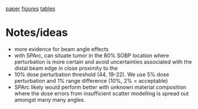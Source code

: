 [paper](https://spectrumhealth-my.sharepoint.com/:w:/r/personal/weili_zheng_corewellhealth_org/_layouts/15/Doc.aspx?sourcedoc=%7B01FBC96D-2E0B-4466-81CD-775CF69C81DE%7D&file=Implant_May10_2022.docx&action=default&mobileredirect=true)
[figures](https://spectrumhealth-my.sharepoint.com/:w:/r/personal/weili_zheng_corewellhealth_org/_layouts/15/Doc.aspx?sourcedoc=%7B7631DBD9-B153-4031-89EF-1C44CB011A99%7D&file=Figures_May10_2022.docx&action=default&mobileredirect=true)
[tables](https://spectrumhealth-my.sharepoint.com/:w:/r/personal/weili_zheng_corewellhealth_org/_layouts/15/Doc.aspx?sourcedoc=%7BCBFB4BDA-DE15-45FB-9DC2-D2D62421ED1E%7D&file=Tables_May10_2022.docx&action=default&mobileredirect=true)

# Notes/ideas
- more evidence for beam angle effects
- with SPArc, can situate tumor in the 80% SOBP location where perturbation is more certain and avoid uncertainties associated with the distal beam edge in close proximity to the
- 10% dose perturbation threshold (44, 19-22). We use 5% dose perturbation and 1% range difference (10%, 2% = acceptable)
- SPArc likely would perform better with unknown material composition where the dose errors from insufficient scatter modelling is spread out amongst many many angles. 